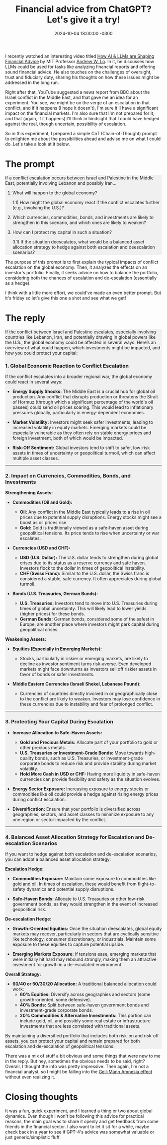 ﻿---
layout: post
title: "Financial advice from ChatGPT? Let's give it a try!"
date: 2024-10-04 18:00:00 -0300
tags: ai finance
---

I recently watched an interesting video titled [How AI & LLMs are Shaping Financial Advice](https://www.youtube.com/watch?v=ui7kRlJMqjM) by MIT Professor [Andrew W. Lo](https://mitsloan.mit.edu/faculty/directory/andrew-w-lo). In it, he discusses how LLMs could be used for tasks like analyzing financial reports and offering sound financial advice. He also touches on the challenges of oversight, trust and fiduciary duty, sharing his thoughts on how these issues might be addressed in the long run.

Right after that, YouTube suggested a news report from BBC about the Israel conflict in the Middle East, and that gave me an idea for an experiment. You see, we might be on the verge of an escalation in that conflict, and if it happens (I hope it doesn't), I'm sure it'll have a significant impact on the financial markets. I'm also sure that I'm not prepared for it, and that (again, if it happens) I'll think in hindsight that I could have hedged against the real, though uncertain, possibility of escalation.

So in this experiment, I prepared a simple CoT (Chain-of-Thought) prompt to enlighten me about the possibilities ahead and advise me on what I could do. Let's take a look at it below.

The prompt
======

<div style="background-color: #f0f0f0;" markdown="1">

 If a conflict escalation occurs between Israel and Palestine in the Middle East, potentially involving Lebanon and possibly Iran...

 1) What will happen to the global economy?

    1.1) How might the global economy react if the conflict escalates further (e.g., involving the U.S.)?

 2) Which currencies, commodities, bonds, and investments are likely to strengthen in this scenario, and which ones are likely to weaken?

 3) How can I protect my capital in such a situation?

    3.1) If the situation deescalates, what would be a balanced asset allocation strategy to hedge against both escalation and deescalation scenarios?

</div>


The purpose of this prompt is to first explain the typical impacts of conflict escalation on the global economy. Then, it analyzes the effects on an investor's portfolio. Finally, it seeks advice on how to balance the portfolio, considering both the chances of escalation and de-escalation (essentially as a hedge).

I think with a little more effort, we could've made an even better prompt. But it's friday so let’s give this one a shot and see what we get!

The reply
======

<div style="background-color: #f0f0f0;" markdown="1">

If the conflict between Israel and Palestine escalates, especially involving countries like Lebanon, Iran, and potentially drawing in global powers like the U.S., the global economy could be affected in several ways. Here’s an overview of what could happen, which investments might be impacted, and how you could protect your capital:

### 1. Global Economic Reaction to Conflict Escalation
If the conflict escalates into a broader regional war, the global economy could react in several ways:
- **Energy Supply Shocks:** The Middle East is a crucial hub for global oil production. Any conflict that disrupts production or threatens the Strait of Hormuz (through which a significant percentage of the world's oil passes) could send oil prices soaring. This would lead to inflationary pressures globally, particularly in energy-dependent economies.
  
- **Market Volatility:** Investors might seek safer investments, leading to increased volatility in equity markets. Emerging markets could be especially vulnerable as they often rely on stable energy prices and foreign investment, both of which would be impacted.
  
- **Risk-Off Sentiment:** Global investors tend to shift to safer, low-risk assets in times of uncertainty or geopolitical turmoil, which can affect multiple asset classes.

---

### 2. Impact on Currencies, Commodities, Bonds, and Investments

**Strengthening Assets:**
- **Commodities (Oil and Gold):** 
   - **Oil:** Any conflict in the Middle East typically leads to a rise in oil prices due to potential supply disruptions. Energy stocks might see a boost as oil prices rise.
   - **Gold:** Gold is traditionally viewed as a safe-haven asset during geopolitical tensions. Its price tends to rise when uncertainty or war escalates.
  
- **Currencies (USD and CHF):**
   - **USD (U.S. Dollar):** The U.S. dollar tends to strengthen during global crises due to its status as a reserve currency and safe haven. Investors flock to the dollar in times of geopolitical instability.
   - **CHF (Swiss Franc):** Similar to the U.S. dollar, the Swiss franc is considered a stable, safe currency. It often appreciates during global turmoil.

- **Bonds (U.S. Treasuries, German Bunds):**
   - **U.S. Treasuries:** Investors tend to move into U.S. Treasuries during times of global uncertainty. This will likely lead to lower yields (higher prices) for these bonds.
   - **German Bunds:** German bonds, considered some of the safest in Europe, are another place where investors might park capital during geopolitical crises.

**Weakening Assets:**
- **Equities (Especially in Emerging Markets):**
   - Stocks, particularly in riskier or emerging markets, are likely to decline as investor sentiment turns risk-averse. Even developed markets might face downturns as investors sell off riskier assets in favor of bonds or safer investments.

- **Middle Eastern Currencies (Israeli Shekel, Lebanese Pound):**
   - Currencies of countries directly involved in or geographically close to the conflict are likely to weaken. Investors may lose confidence in these currencies due to instability and fear of prolonged conflict.

---

### 3. Protecting Your Capital During Escalation

- **Increase Allocation to Safe-Haven Assets:** 
   - **Gold and Precious Metals:** Allocate part of your portfolio to gold or other precious metals.
   - **U.S. Treasuries or Investment-Grade Bonds:** Move towards high-quality bonds, such as U.S. Treasuries, or investment-grade corporate bonds to reduce risk and provide stability during market volatility.
   - **Hold More Cash in USD or CHF:** Having more liquidity in safe-haven currencies can provide flexibility and safety as the situation evolves.

- **Energy Sector Exposure:** Increasing exposure to energy stocks or commodities like oil could provide a hedge against rising energy prices during conflict escalation.

- **Diversification:** Ensure that your portfolio is diversified across geographies, sectors, and asset classes to minimize exposure to any one region or sector impacted by the conflict.

---

### 4. Balanced Asset Allocation Strategy for Escalation and De-escalation Scenarios

If you want to hedge against both escalation and de-escalation scenarios, you can adopt a balanced asset allocation strategy:

**Escalation Hedge:**
- **Commodities Exposure:** Maintain some exposure to commodities like gold and oil. In times of escalation, these would benefit from flight-to-safety dynamics and potential supply disruptions.
  
- **Safe-Haven Bonds:** Allocate to U.S. Treasuries or other low-risk government bonds, as they would strengthen in the event of increased geopolitical risk.

**De-escalation Hedge:**
- **Growth-Oriented Equities:** Once the situation deescalates, global equity markets may recover, particularly in sectors that are cyclically sensitive like technology, consumer discretionary, or industrials. Maintain some exposure to these equities to capture potential upside.
  
- **Emerging Markets Exposure:** If tensions ease, emerging markets that were initially hit hard may rebound strongly, making them an attractive investment for growth in a de-escalated environment.

**Overall Strategy:**
- **60/40 or 50/30/20 Allocation:** A traditional balanced allocation could work:
   - **60% Equities:** Diversify across geographies and sectors (some growth-oriented, some defensive).
   - **40% Bonds:** Split between safe-haven government bonds and investment-grade corporate bonds.
   - **20% Commodities & Alternative Investments:** This portion can include gold, oil, and possibly some real estate or infrastructure investments that are less correlated with traditional assets.

By maintaining a diversified portfolio that includes both risk-on and risk-off assets, you can protect your capital and remain prepared for both escalation and de-escalation of geopolitical tensions.

</div>

There was a mix of stuff a bit obvious and some things that were new to me in the reply. But hey, sometimes the obvious needs to be said, right? Overall, I thought the info was pretty impressive. Then again, I’m not a financial analyst, so I might be falling into the [Gell-Mann Amnesia effect](https://en.wiktionary.org/wiki/Gell-Mann_Amnesia_effect) without even realizing it.


Closing thoughts
======

It was a fun, quick experiment, and I learned a thing or two about global dynamics. Even though I won't be following this advice for practical reasons, the main goal was to share it openly and get feedback from some friends in the financial sector. I also want to let it sit for a while, maybe check back in a year to see if GPT-4's advice was somewhat valuable or just generic/simplistic fluff.